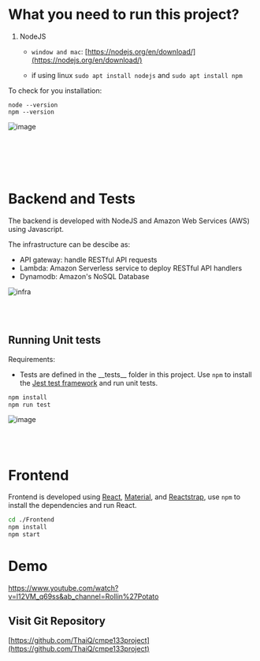 # What you need to run this project?
1. NodeJS
    - `window and mac`: [https://nodejs.org/en/download/](https://nodejs.org/en/download/)

    - if using linux `sudo apt install nodejs` and `sudo apt install npm`

To check for you installation:
```
node --version
npm --version
```
![image](https://user-images.githubusercontent.com/18486562/101970610-3aca9480-3be0-11eb-8696-2753eca4e455.png)

<br><br><br><br>

# Backend and Tests
The backend is developed with NodeJS and Amazon Web Services (AWS) using Javascript.

The infrastructure can be descibe as:
- API gateway: handle RESTful API requests
- Lambda: Amazon Serverless service to deploy RESTful API handlers
- Dynamodb: Amazon's NoSQL Database

![infra](https://user-images.githubusercontent.com/18486562/99199635-654a3e80-2755-11eb-8a14-b4c40e1746a0.png)

<br><br>

## Running Unit tests
Requirements:
* Tests are defined in the \_\_tests__ folder in this project. Use `npm` to install the [Jest test framework](https://jestjs.io/) and run unit tests.
```bash
npm install
npm run test
```

![image](https://user-images.githubusercontent.com/18486562/101970933-65b5e800-3be2-11eb-89b9-104c3f9fa991.png)

<br><br>

# Frontend
Frontend is developed using [React](https://reactjs.org/), [Material](https://material-ui.com/), and [Reactstrap](https://reactstrap.github.io/), use `npm` to install the dependencies and run React.
```bash
cd ./Frontend
npm install
npm start
```
# Demo
https://www.youtube.com/watch?v=l12VM_q69ss&ab_channel=Rollin%27Potato

## Visit Git Repository
[https://github.com/ThaiQ/cmpe133project](https://github.com/ThaiQ/cmpe133project)
